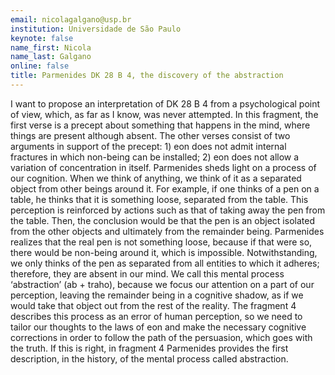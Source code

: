 ```yaml
---
email: nicolagalgano@usp.br
institution: Universidade de São Paulo
keynote: false
name_first: Nicola
name_last: Galgano
online: false
title: Parmenides DK 28 B 4, the discovery of the abstraction
---
```


I want to propose an interpretation of DK 28 B 4 from a psychological point of view, which, as far as I know, was never attempted. In this fragment, the first verse is a precept about something that happens in the mind, where things are present although absent. The other verses consist of two arguments in support of the precept: 1) eon does not admit internal fractures in which non-being can be installed; 2) eon does not allow a variation of concentration in itself. Parmenides sheds light on a process of our cognition. When we think of anything, we think of it as a separated object from other beings around it. For example, if one thinks of a pen on a table, he thinks that it is something loose, separated from the table. This perception is reinforced by actions such as that of taking away the pen from the table. Then, the conclusion would be that the pen is an object isolated from the other objects and ultimately from the remainder being. Parmenides realizes that the real pen is not something loose, because if that were so, there would be non-being around it, which is impossible. Notwithstanding, we only thinks of the pen as separated from all entities to which it adheres; therefore, they are absent in our mind. We call this mental process ‘abstraction’ (ab + traho), because we focus our attention on a part of our perception, leaving the remainder being in a cognitive shadow, as if we would take that object out from the rest of the reality. The fragment 4 describes this process as an error of human perception, so we need to tailor our thoughts to the laws of eon and make the necessary cognitive corrections in order to follow the path of the persuasion, which goes with the truth. If this is right, in fragment 4 Parmenides provides the first description, in the history, of the mental process called abstraction.
